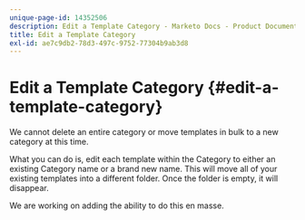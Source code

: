 ```yaml
---
unique-page-id: 14352506
description: Edit a Template Category - Marketo Docs - Product Documentation
title: Edit a Template Category
exl-id: ae7c9db2-78d3-497c-9752-77304b9ab3d8
---
```

# Edit a Template Category {#edit-a-template-category}

We cannot delete an entire category or move templates in bulk to a new category at this time.  
  
What you can do is, edit each template within the Category to either an existing Category name or a brand new name. This will move all of your existing templates into a different folder. Once the folder is empty, it will disappear.  
  
We are working on adding the ability to do this en masse.
